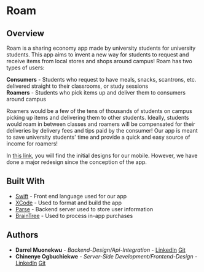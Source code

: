 # Roam

## Overview
Roam is a sharing economy app made by university students for university students. This app aims to invent a new way for 
students to request and receive items from local stores and shops around campus! Roam has two types of users:

**Consumers** - Students who request to have meals, snacks, scantrons, etc. delivered straight to their classrooms, or study sessions</br>
**Roamers** - Students who pick items up and deliver them to consumers around campus</br>

Roamers would be a few of the tens of thousands of students on campus picking up items and delivering them to other students. Ideally, students would roam in between classes and roamers will be compensated for their deliveries by delivery fees and tips paid by the consumer! Our app is meant to save university students' time and provide a quick and easy source of income for roamers!

In [this link](https://devpost.com/software/roam-d9gbya), you will find the initial designs for our mobile. However, we have done a major redesign since the conception of the app.<br />


## Built With

* [Swift](https://developer.apple.com/swift/) - Front end language used for our app
* [XCode](https://developer.apple.com/xcode/) - Used to format and build the app
* [Parse](https://parseplatform.org/) - Backend server used to store user information
* [BrainTree](https://www.braintreepayments.com/) - Used to process in-app purchases


## Authors

* **Darrel Muonekwu** - *Backend-Design/Api-Integration* - [LinkedIn](https://www.linkedin.com/in/darrelmuonekwu/) [Git](https://github.com/darrel1925)
* **Chinenye Ogbuchiekwe** - *Server-Side Development/Frontend-Design* - [LinkedIn](https://www.linkedin.com/in/chinenye-ogbuchiekwe/) [Git](https://github.com/ChinenyeO)



